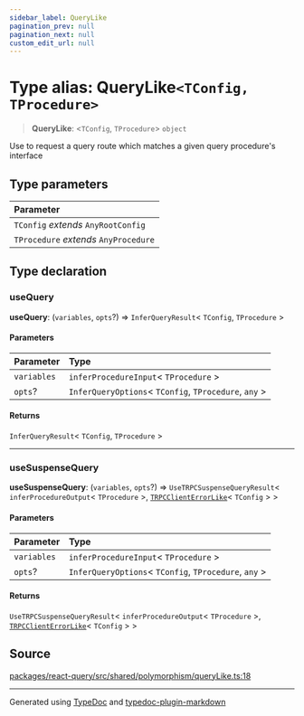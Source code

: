 ```yaml
---
sidebar_label: QueryLike
pagination_prev: null
pagination_next: null
custom_edit_url: null
---
```


# Type alias: QueryLike`<TConfig, TProcedure>`

> **QueryLike**: \<`TConfig`, `TProcedure`\> `object`

Use to request a query route which matches a given query procedure's interface

## Type parameters

| Parameter                             |
| :------------------------------------ |
| `TConfig` _extends_ `AnyRootConfig`   |
| `TProcedure` _extends_ `AnyProcedure` |

## Type declaration

### useQuery

**useQuery**: (`variables`, `opts`?) => `InferQueryResult`< `TConfig`, `TProcedure` \>

#### Parameters

| Parameter   | Type                                                    |
| :---------- | :------------------------------------------------------ |
| `variables` | `inferProcedureInput`< `TProcedure` \>                 |
| `opts`?     | `InferQueryOptions`< `TConfig`, `TProcedure`, `any` \> |

#### Returns

`InferQueryResult`< `TConfig`, `TProcedure` \>

---

### useSuspenseQuery

**useSuspenseQuery**: (`variables`, `opts`?) => `UseTRPCSuspenseQueryResult`< `inferProcedureOutput`< `TProcedure` \>, [`TRPCClientErrorLike`](../../01-module.index/04-Type%20Aliases/03-type-alias.TRPCClientErrorLike.md)< `TConfig` \> \>

#### Parameters

| Parameter   | Type                                                    |
| :---------- | :------------------------------------------------------ |
| `variables` | `inferProcedureInput`< `TProcedure` \>                 |
| `opts`?     | `InferQueryOptions`< `TConfig`, `TProcedure`, `any` \> |

#### Returns

`UseTRPCSuspenseQueryResult`< `inferProcedureOutput`< `TProcedure` \>, [`TRPCClientErrorLike`](../../01-module.index/04-Type%20Aliases/03-type-alias.TRPCClientErrorLike.md)< `TConfig` \> \>

## Source

[packages/react-query/src/shared/polymorphism/queryLike.ts:18](https://github.com/trpc/trpc/blob/caccce64/packages/react-query/src/shared/polymorphism/queryLike.ts#L18)

---

Generated using [TypeDoc](https://typedoc.org/) and [typedoc-plugin-markdown](https://www.npmjs.com/package/typedoc-plugin-markdown)
